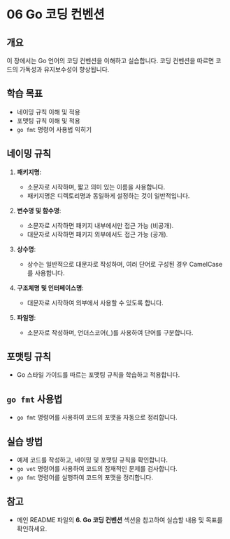 # 06 Go 코딩 컨벤션

## 개요
이 장에서는 Go 언어의 코딩 컨벤션을 이해하고 실습합니다. 코딩 컨벤션을 따르면 코드의 가독성과 유지보수성이 향상됩니다.

## 학습 목표
- 네이밍 규칙 이해 및 적용
- 포맷팅 규칙 이해 및 적용
- `go fmt` 명령어 사용법 익히기

## 네이밍 규칙

1. **패키지명**:
   - 소문자로 시작하며, 짧고 의미 있는 이름을 사용합니다.
   - 패키지명은 디렉토리명과 동일하게 설정하는 것이 일반적입니다.

2. **변수명 및 함수명**:
   - 소문자로 시작하면 패키지 내부에서만 접근 가능 (비공개).
   - 대문자로 시작하면 패키지 외부에서도 접근 가능 (공개).

3. **상수명**:
   - 상수는 일반적으로 대문자로 작성하며, 여러 단어로 구성된 경우 CamelCase를 사용합니다.

4. **구조체명 및 인터페이스명**:
   - 대문자로 시작하여 외부에서 사용할 수 있도록 합니다.

5. **파일명**:
   - 소문자로 작성하며, 언더스코어(_)를 사용하여 단어를 구분합니다.

## 포맷팅 규칙
- Go 스타일 가이드를 따르는 포맷팅 규칙을 학습하고 적용합니다.

## `go fmt` 사용법
- `go fmt` 명령어를 사용하여 코드의 포맷을 자동으로 정리합니다.

## 실습 방법
- 예제 코드를 작성하고, 네이밍 및 포맷팅 규칙을 확인합니다.
- `go vet` 명령어를 사용하여 코드의 잠재적인 문제를 검사합니다.
- `go fmt` 명령어를 실행하여 코드의 포맷을 정리합니다.

## 참고
- 메인 README 파일의 **6. Go 코딩 컨벤션** 섹션을 참고하여 실습할 내용 및 목표를 확인하세요.
